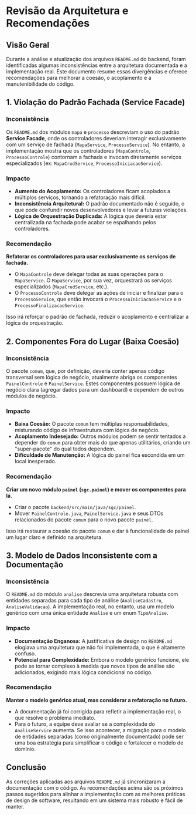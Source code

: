 # Revisão da Arquitetura e Recomendações

## Visão Geral
Durante a análise e atualização dos arquivos `README.md` do backend, foram identificadas algumas inconsistências entre a arquitetura documentada e a implementação real. Este documento resume essas divergências e oferece recomendações para melhorar a coesão, o acoplamento e a manutenibilidade do código.

## 1. Violação do Padrão Fachada (Service Facade)

### Inconsistência
Os `README.md` dos módulos `mapa` e `processo` descreviam o uso do padrão **Service Facade**, onde os controladores deveriam interagir exclusivamente com um serviço de fachada (`MapaService`, `ProcessoService`). No entanto, a implementação mostra que os controladores (`MapaControle`, `ProcessoControle`) contornam a fachada e invocam diretamente serviços especializados (ex: `MapaCrudService`, `ProcessoIniciacaoService`).

### Impacto
- **Aumento do Acoplamento:** Os controladores ficam acoplados a múltiplos serviços, tornando a refatoração mais difícil.
- **Inconsistência Arquitetural:** O padrão documentado não é seguido, o que pode confundir novos desenvolvedores e levar a futuras violações.
- **Lógica de Orquestração Duplicada:** A lógica que deveria estar centralizada na fachada pode acabar se espalhando pelos controladores.

### Recomendação
**Refatorar os controladores para usar exclusivamente os serviços de fachada.**

- O `MapaControle` deve delegar todas as suas operações para o `MapaService`. O `MapaService`, por sua vez, orquestrará os serviços especializados (`MapaCrudService`, etc.).
- O `ProcessoControle` deve delegar as ações de iniciar e finalizar para o `ProcessoService`, que então invocará o `ProcessoIniciacaoService` e o `ProcessoFinalizacaoService`.

Isso irá reforçar o padrão de fachada, reduzir o acoplamento e centralizar a lógica de orquestração.

## 2. Componentes Fora do Lugar (Baixa Coesão)

### Inconsistência
O pacote `comum`, que, por definição, deveria conter apenas código transversal sem lógica de negócio, atualmente abriga os componentes `PainelControle` e `PainelService`. Estes componentes possuem lógica de negócio clara (agregar dados para um dashboard) e dependem de outros módulos de negócio.

### Impacto
- **Baixa Coesão:** O pacote `comum` tem múltiplas responsabilidades, misturando código de infraestrutura com lógica de negócio.
- **Acoplamento Indesejado:** Outros módulos podem se sentir tentados a depender do `comum` para obter mais do que apenas utilitários, criando um "super-pacote" do qual todos dependem.
- **Dificuldade de Manutenção:** A lógica do painel fica escondida em um local inesperado.

### Recomendação
**Criar um novo módulo `painel` (`sgc.painel`) e mover os componentes para lá.**

- Criar o pacote `backend/src/main/java/sgc/painel`.
- Mover `PainelControle.java`, `PainelService.java` e seus DTOs relacionados do pacote `comum` para o novo pacote `painel`.

Isso irá restaurar a coesão do pacote `comum` e dar à funcionalidade de painel um lugar claro e definido na arquitetura.

## 3. Modelo de Dados Inconsistente com a Documentação

### Inconsistência
O `README.md` do módulo `analise` descrevia uma arquitetura robusta com entidades separadas para cada tipo de análise (`AnaliseCadastro`, `AnaliseValidacao`). A implementação real, no entanto, usa um modelo genérico com uma única entidade `Analise` e um enum `TipoAnalise`.

### Impacto
- **Documentação Enganosa:** A justificativa de design no `README.md` elogiava uma arquitetura que não foi implementada, o que é altamente confuso.
- **Potencial para Complexidade:** Embora o modelo genérico funcione, ele pode se tornar complexo à medida que novos tipos de análise são adicionados, exigindo mais lógica condicional no código.

### Recomendação
**Manter o modelo genérico atual, mas considerar a refatoração no futuro.**

- A documentação já foi corrigida para refletir a implementação real, o que resolve o problema imediato.
- Para o futuro, a equipe deve avaliar se a complexidade do `AnaliseService` aumenta. Se isso acontecer, a migração para o modelo de entidades separadas (como originalmente documentado) pode ser uma boa estratégia para simplificar o código e fortalecer o modelo de domínio.

## Conclusão
As correções aplicadas aos arquivos `README.md` já sincronizaram a documentação com o código. As recomendações acima são os próximos passos sugeridos para alinhar a implementação com as melhores práticas de design de software, resultando em um sistema mais robusto e fácil de manter.
